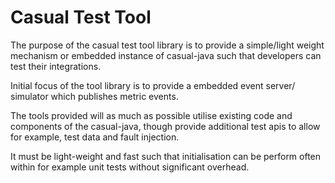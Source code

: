 # Casual Test Tool

The purpose of the casual test tool library is to provide a simple/light weight mechanism or embedded instance of
casual-java such that developers can test their integrations.

Initial focus of the tool library is to provide a embedded event server/ simulator which publishes metric events.

The tools provided will as much as possible utilise existing code and components of the casual-java, though provide 
additional test apis to allow for example, test data and fault injection.

It must be light-weight and fast such that initialisation can be perform often within for example unit tests without
significant overhead.

